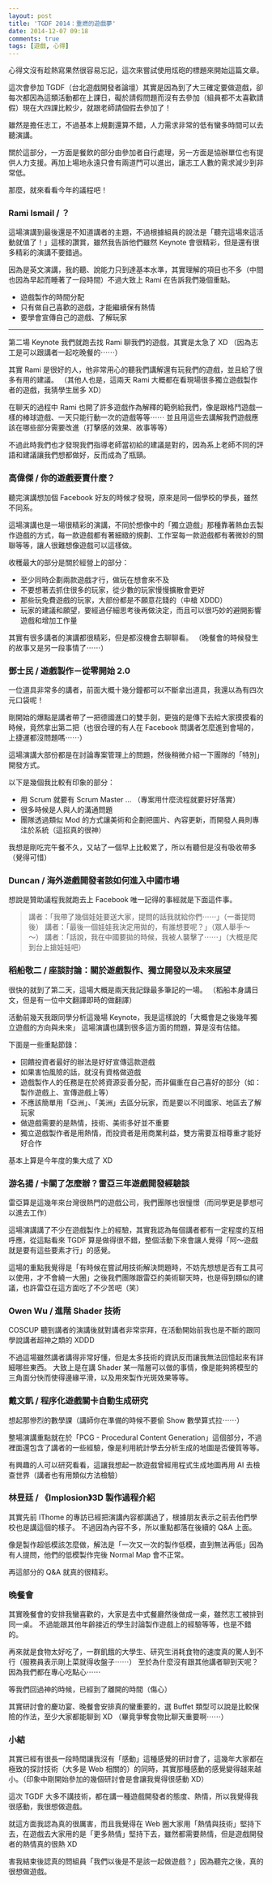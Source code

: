 ```yaml
---
layout: post
title: 'TGDF 2014：重燃的遊戲夢'
date: 2014-12-07 09:18
comments: true
tags: [遊戲, 心得]
---
```

心得文沒有趁熱寫果然很容易忘記，這次來嘗試使用炫砲的標題來開始這篇文章。

這次會參加 TGDF（台北遊戲開發者論壇）其實是因為到了大三確定要做遊戲，卻每次都因為這類活動都在上課日，礙於請假問題而沒有去參加（組員都不太喜歡請假）現在大四課比較少，就跟老師請個假去參加了！

雖然是擔任志工，不過基本上規劃還算不錯，人力需求非常的低有蠻多時間可以去聽演講。

關於這部分，一方面是餐飲的部分由參加者自行處理，另一方面是協辦單位也有提供人力支援。再加上場地永遠只會有兩道門可以進出，讓志工人數的需求減少到非常低。

那麼，就來看看今年的議程吧！

<!--more-->

### Rami Ismail / ？

這場演講到最後還是不知道講者的主題，不過根據組員的說法是「聽完這場來這活動就值了！」這樣的讚賞，雖然我告訴他們雖然 Keynote 會很精彩，但是還有很多精彩的演講不要錯過。

因為是英文演講，我的聽、說能力只到達基本水準，其實理解的項目也不多（中間也因為早起而睡著了一段時間）不過大致上 Rami 在告訴我們幾個重點。

* 遊戲製作的時間分配
* 只有做自己喜歡的遊戲，才能繼續保有熱情
* 要學會宣傳自己的遊戲、了解玩家

---

第二場 Keynote 我們就跑去找 Rami 聊我們的遊戲，其實是太急了 XD （因為志工是可以跟講者一起吃晚餐的⋯⋯）

其實 Rami 是很好的人，他非常用心的聽我們講解還有玩我們的遊戲，並且給了很多有用的建議。
（其他人也是，這兩天 Rami 大概都在看現場很多獨立遊戲製作者的遊戲，我猜學生居多 XD）

在聊天的過程中 Rami 也開了許多遊戲作為解釋的範例給我們，像是跟格鬥遊戲一樣的棒球遊戲、一天只能行動一次的遊戲等等⋯⋯
並且用這些去講解我們遊戲應該在哪些部分需要改進（打擊感的效果、故事等等）

不過此時我們也才發現我們指導老師當初給的建議是對的，因為系上老師不同的評語和建議讓我們想都做好，反而成為了瓶頸。

### 高偉傑 / 你的遊戲要賣什麼？

聽完演講想加個 Facebook 好友的時候才發現，原來是同一個學校的學長，雖然不同系。

這場演講也是一場很精彩的演講，不同於想像中的「獨立遊戲」那種靠著熱血去製作遊戲的方式，每一款遊戲都有著細緻的規劃、工作室每一款遊戲都有著微妙的關聯等等，讓人很難想像遊戲可以這樣做。

收穫最大的部分是關於經營上的部分：

* 至少同時企劃兩款遊戲才行，做玩在想會來不及
* 不要想著去抓住很多的玩家，從少數的玩家慢慢擴散會更好
* 那些玩免費遊戲的玩家，大部份都是不願意花錢的（中槍 XDDD）
* 玩家的建議和願望，要經過仔細思考後再做決定，而且可以很巧妙的避開影響遊戲和增加工作量

其實有很多講者的演講都很精彩，但是都沒機會去聊聊看。
（晚餐會的時候發生的故事又是另一段事情了⋯⋯）

### 鄧士民 / 遊戲製作－從零開始 2.0

一位道具非常多的講者，前面大概十幾分鐘都可以不斷拿出道具，我還以為有四次元口袋呢！

剛開始的爆點是講者帶了一把德國進口的雙手劍，更強的是傳下去給大家摸摸看的時候，竟然拿出第二把（也很合理的有人在 Facebook 問講者怎麼進到會場的，上捷運都沒問題嗎⋯⋯）

這場演講大部份都是在討論專案管理上的問題，然後稍微介紹一下團隊的「特別」開發方式。

以下是幾個我比較有印象的部分：

* 用 Scrum 就要有 Scrum Master ... （專案用什麼流程就要好好落實）
* 很多時候是人與人的溝通問題
* 團隊透過類似 Mod 的方式讓美術和企劃把圖片、內容更新，而開發人員則專注於系統（這招真的很神）

我想是剛吃完午餐不久，又站了一個早上比較累了，所以有聽但是沒有吸收帶多（覺得可惜）

### Duncan / 海外遊戲開發者該如何進入中國市場

想說是贊助議程我就跑去上 Facebook 唯一記得的事經就是下面這件事。

> 講者：「我帶了幾個娃娃要送大家，提問的話我就給你們⋯⋯」（一番提問後）
> 講者：「最後一個娃娃我決定用拋的，有誰想要呢？」（眾人舉手～～）
> 講者：「話說，我在中國要拋的時候，我被人襲擊了⋯⋯」（大概是爬到台上搶娃娃吧）

### 稻船敬二 / 座談討論：關於遊戲製作、獨立開發以及未來展望

很快的就到了第二天，這場大概是兩天我記錄最多筆記的一場。
（稻船本身講日文，但是有一位中文翻譯即時的做翻譯）

活動前幾天我跟同學分析這幾場 Keynote，我是這樣說的「大概會是之後幾年獨立遊戲的方向與未來」
這場演講也講到很多這方面的問題，算是沒有估錯。

下面是一些重點節錄：

* 回饋投資者最好的辦法是好好宣傳這款遊戲
* 如果害怕風險的話，就沒有資格做遊戲
* 遊戲製作人的任務是在於將資源妥善分配，而非偏重在自己喜好的部分（如：製作遊戲上、宣傳遊戲上等）
* 不應該簡單用「亞洲」、「美洲」去區分玩家，而是要以不同國家、地區去了解玩家
* 做遊戲需要的是熱情，技術、美術多好並不重要
* 獨立遊戲製作者是用熱情，而投資者是用商業利益，雙方需要互相尊重才能好好合作

基本上算是今年度的集大成了 XD

### 游名揚 / 卡關了怎麼辦？雷亞三年遊戲開發經驗談

雷亞算是這幾年來台灣很熱門的遊戲公司，我們團隊也很憧憬（而同學更是夢想可以進去工作）

這場演講講了不少在遊戲製作上的經驗，其實我認為每個講者都有一定程度的互相呼應，從這點看來 TGDF 算是做得很不錯，整個活動下來會讓人覺得「阿～遊戲就是要有這些要素才行」的感覺。

這場的重點我覺得是「有時候在嘗試用技術解決問題時，不妨先想想是否有工具可以使用，才不會繞一大圈」之後我們團隊跟雷亞的美術聊天時，也是得到類似的建議，也許雷亞在這方面吃了不少苦吧（笑）

### Owen Wu / 進階 Shader 技術

COSCUP 聽到講者的演講後就對講者非常崇拜，在活動開始前我也是不斷的跟同學說講者超神之類的 XDDD

不過這場雖然講者講得非常好懂，但是太多技術的資訊反而讓我無法回憶起來有詳細哪些東西。
大致上是在講 Shader 某一階層可以做的事情，像是能夠將模型的三角面分快而使得邊緣平滑，以及用來製作光斑效果等等。

### 戴文凱 / 程序化遊戲關卡自動生成研究

想起那慘烈的數學課（講師你在準備的時候不要偷 Show 數學算式拉⋯⋯）

整場演講重點就在於「PCG - Procedural Content Generation」這個部分，不過裡面還包含了講者的一些經驗，像是利用統計學去分析生成的地圖是否優質等等。

有興趣的人可以研究看看，這讓我想起一款遊戲曾經用程式生成地圖再用 AI 去檢查世界（講者也有用類似方法檢驗）

### 林昱廷 / 《Implosion》3D 製作過程介紹

其實先前 IThome 的專訪已經把演講內容都講過了，根據朋友表示之前去他們學校也是講這個的樣子。
不過因為內容不多，所以重點都落在後續的 Q&A 上面。

像是製作超低模該怎麼做，解法是「一次又一次的製作低模，直到無法再低」因為有人提問，他們的低模製作完後 Normal Map 會不正常。

再這部分的 Q&A 就真的很精彩。

### 晚餐會

其實晚餐會的安排我蠻喜歡的，大家是去中式餐廳然後做成一桌，雖然志工被排到同一桌。
不過能跟其他年齡接近的學生討論製作遊戲上的經驗等等，也是不錯的。

再來就是食物太好吃了，一群飢餓的大學生、研究生消耗食物的速度真的驚人到不行（服務員表示剛上菜就得收盤子⋯⋯）
至於為什麼沒有跟其他講者聊到天呢？因為我們都在專心吃點心⋯⋯

等我們回過神的時候，已經到了離開的時間（傷心）

其實研討會的慶功宴、晚餐會安排真的蠻重要的，選 Buffet 類型可以說是比較保險的作法，至少大家都能聊到 XD
（畢竟爭奪食物比聊天重要啊⋯⋯）

### 小結

其實已經有很長一段時間讓我沒有「感動」這種感覺的研討會了，這幾年大家都在極致的探討技術（大多是 Web 相關的）的同時，其實那種感動的感覺變得越來越小。（印象中剛開始參加的幾個研討會是會讓我覺得很感動 XD）

這次 TGDF 大多不講技術，都在講一種遊戲開發者的態度、熱情，所以我覺得我很感動，我很想做遊戲。

就這方面我認為真的很厲害，而且我覺得在 Web 圈大家用「熱情與技術」堅持下去，在遊戲去大家用的是「更多熱情」堅持下去，雖然都需要熱情，但是遊戲開發者的熱情真的很熱 XD

害我結束後認真的問組員「我們以後是不是該一起做遊戲？」因為聽完之後，真的很想做遊戲。
